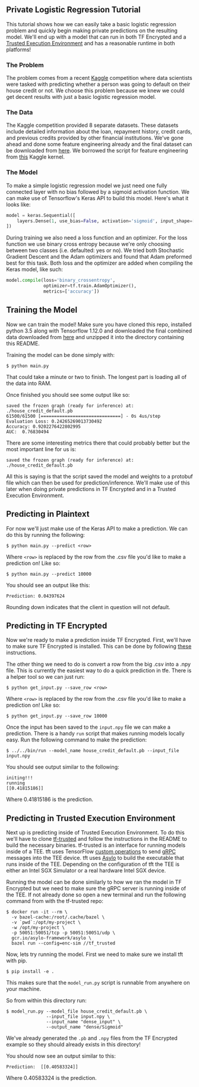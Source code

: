 ## Private Logistic Regression Tutorial

This tutorial shows how we can easily take a basic logistic regression problem and quickly begin making private predictions on the resulting model. We'll end up with a model that can run in both TF Encrypted and a [Trusted Execution Environment](https://en.wikipedia.org/wiki/Trusted_execution_environment) and has a reasonable runtime in both platforms!

### The Problem

The problem comes from a recent [Kaggle](https://www.kaggle.com/c/home-credit-default-risk) competition where data scientists were tasked with predicting whether a person was going to default on their house credit or not. We choose this problem because we knew we could get decent results with just a basic logistic regression model.

### The Data

The Kaggle competition provided 8 separate datasets. These datasets include detailed information about the loan, repayment history, credit cards, and previous credits provided by other financial institutions. We've gone ahead and done some feature engineering already and the final dataset can be downloaded from [here](https://storage.googleapis.com/tfe-examples-data/final_data.zip). We borrowed the script for feature engineering from [this](https://www.kaggle.com/ogrellier/lighgbm-with-selected-features) Kaggle kernel.

### The Model

To make a simple logistic regression model we just need one fully connected layer with no bias followed by a sigmoid activation function. We can make use of Tensorflow's Keras API to build this model. Here's what it looks like:

```python
model = keras.Sequential([
    layers.Dense(1, use_bias=False, activation='sigmoid', input_shape=[input_shape]),
])
```

During training we also need a loss function and an optimizer. For the loss function we use binary cross entropy because we're only choosing between two classes (i.e. defaulted: yes or no). We tried both Stochastic Gradient Descent and the Adam optimizers and found that Adam preformed best for this task. Both loss and the optimizer are added when compiling the Keras model, like such:

```python
model.compile(loss='binary_crossentropy',
              optimizer=tf.train.AdamOptimizer(),
              metrics=['accuracy'])
```

## Training the Model

Now we can train the model! Make sure you have cloned this repo, installed python 3.5 along with Tensorflow 1.12.0 and downloaded the final combined data downloaded from [here](https://storage.googleapis.com/tfe-examples-data/final_data.zip) and unzipped it into the directory containing this README.

Training the model can be done simply with:

```
$ python main.py
```

That could take a minute or two to finish. The longest part is loading all of the data into RAM.

Once finished you should see some output like so:

```
saved the frozen graph (ready for inference) at:  ./house_credit_default.pb
61500/61500 [==============================] - 0s 4us/step
Evaluation Loss: 0.24265269013730492
Accuracy: 0.9202276422802995
AUC:  0.76830494
```

There are some interesting metrics there that could probably better but the most important line for us is:

```
saved the frozen graph (ready for inference) at:  ./house_credit_default.pb
```

All this is saying is that the script saved the model and weights to a protobuf file which can then be used for prediction/inference. We'll make use of this later when doing private predictions in TF Encrypted and in a Trusted Execution Environment.

## Predicting in Plaintext

For now we'll just make use of the Keras API to make a prediction. We can do this by running the following:

```
$ python main.py --predict <row>
```

Where `<row>` is replaced by the row from the .csv file you'd like to make a prediction on! Like so:

```
$ python main.py --predict 10000
```

You should see an output like this:

```
Prediction: 0.04397624
```

Rounding down indicates that the client in question will not default.

## Predicting in TF Encrypted

Now we're ready to make a prediction inside TF Encrypted. First, we'll have to make sure TF Encrypted is installed. This can be done by following [these](../../docs/INSTALL.md) instructions.

The other thing we need to do is convert a row from the big .csv into a .npy file. This is currently the easiest way to do a quick prediction in tfe. There is a helper tool so we can just run:

```
$ python get_input.py --save_row <row>
```

Where `<row>` is replaced by the row from the .csv file you'd like to make a prediction on! Like so:

```
$ python get_input.py --save_row 10000
```

Once the input has been saved to the `input.npy` file we can make a prediction. There is a handy `run` script that makes running models locally easy. Run the following command to make the prediction:

```
$ ../../bin/run --model_name house_credit_default.pb --input_file input.npy
```

You should see output similar to the following:

```
initing!!!
running
[[0.41815186]]
```

Where 0.41815186 is the prediction.

## Predicting in Trusted Execution Environment

Next up is predicting inside of Trusted Execution Environment. To do this we'll have to clone [tf-trusted](https://github.com/capeprivacy/tf-trusted) and follow the instructions in the README to build the necessary binaries. tf-trusted is an interface for running models inside of a TEE. tft uses TensorFlow [custom operations](https://www.tensorflow.org/guide/extend/op) to send [gRPC](https://grpc.io/) messages into the TEE device. tft uses [Asylo](https://asylo.dev/) to build the executable that runs inside of the TEE. Depending on the configuration of tft the TEE is either an Intel SGX Simulator or a real hardware Intel SGX device.

Running the model can be done similarly to how we ran the model in TF Encrypted but we need to make sure the gRPC server is running inside of the TEE. If not already done so open a new terminal and run the following command from with the tf-trusted repo:

```
$ docker run -it --rm \
  -v bazel-cache:/root/.cache/bazel \
  -v `pwd`:/opt/my-project \
  -w /opt/my-project \
  -p 50051:50051/tcp -p 50051:50051/udp \
  gcr.io/asylo-framework/asylo \
  bazel run --config=enc-sim //tf_trusted
```

Now, lets try running the model. First we need to make sure we install tft with pip.

```
$ pip install -e .
```

This makes sure that the `model_run.py` script is runnable from anywhere on your machine.

So from within this directory run:

```
$ model_run.py --model_file house_credit_default.pb \
               --input_file input.npy \
               --input_name "dense_input" \
               --output_name "dense/Sigmoid"
```

We've already generated the `.pb` and `.npy` files from the TF Encrypted example so they should already exists in this directory!

You should now see an output similar to this:

```
Prediction:  [[0.40583324]]
```

Where 0.40583324 is the prediction.
